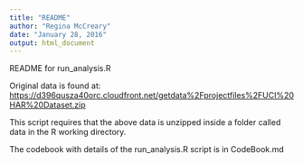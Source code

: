 ```yaml
---
title: "README"
author: "Regina McCreary"
date: "January 28, 2016"
output: html_document
---
```



README for run_analysis.R

Original data is found at:
https://d396qusza40orc.cloudfront.net/getdata%2Fprojectfiles%2FUCI%20HAR%20Dataset.zip

This script requires that the above data is unzipped inside a folder called data in the R working directory.

The codebook with details of the run_analysis.R script is in CodeBook.md
